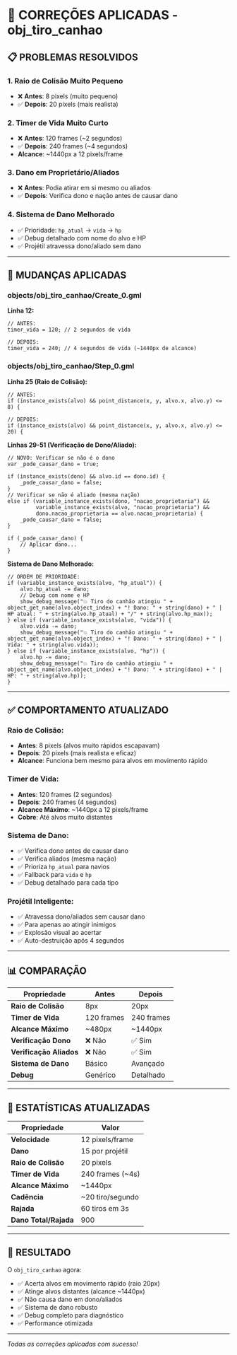 # 🔧 CORREÇÕES APLICADAS - obj_tiro_canhao

## 📋 **PROBLEMAS RESOLVIDOS**

### **1. Raio de Colisão Muito Pequeno**
- ❌ **Antes**: 8 pixels (muito pequeno)
- ✅ **Depois**: 20 pixels (mais realista)

### **2. Timer de Vida Muito Curto**
- ❌ **Antes**: 120 frames (~2 segundos)
- ✅ **Depois**: 240 frames (~4 segundos)
- **Alcance**: ~1440px a 12 pixels/frame

### **3. Dano em Proprietário/Aliados**
- ❌ **Antes**: Podia atirar em si mesmo ou aliados
- ✅ **Depois**: Verifica dono e nação antes de causar dano

### **4. Sistema de Dano Melhorado**
- ✅ Prioridade: `hp_atual` → `vida` → `hp`
- ✅ Debug detalhado com nome do alvo e HP
- ✅ Projétil atravessa dono/aliado sem dano

---

## 🔧 **MUDANÇAS APLICADAS**

### **objects/obj_tiro_canhao/Create_0.gml**

**Linha 12:**
```gml
// ANTES:
timer_vida = 120; // 2 segundos de vida

// DEPOIS:
timer_vida = 240; // 4 segundos de vida (~1440px de alcance)
```

### **objects/obj_tiro_canhao/Step_0.gml**

**Linha 25 (Raio de Colisão):**
```gml
// ANTES:
if (instance_exists(alvo) && point_distance(x, y, alvo.x, alvo.y) <= 8) {

// DEPOIS:
if (instance_exists(alvo) && point_distance(x, y, alvo.x, alvo.y) <= 20) {
```

**Linhas 29-51 (Verificação de Dono/Aliado):**
```gml
// NOVO: Verificar se não é o dono
var _pode_causar_dano = true;

if (instance_exists(dono) && alvo.id == dono.id) {
    _pode_causar_dano = false;
}
// Verificar se não é aliado (mesma nação)
else if (variable_instance_exists(dono, "nacao_proprietaria") && 
         variable_instance_exists(alvo, "nacao_proprietaria") &&
         dono.nacao_proprietaria == alvo.nacao_proprietaria) {
    _pode_causar_dano = false;
}

if (_pode_causar_dano) {
    // Aplicar dano...
}
```

**Sistema de Dano Melhorado:**
```gml
// ORDEM DE PRIORIDADE:
if (variable_instance_exists(alvo, "hp_atual")) {
    alvo.hp_atual -= dano;
    // Debug com nome e HP
    show_debug_message("💥 Tiro do canhão atingiu " + object_get_name(alvo.object_index) + "! Dano: " + string(dano) + " | HP atual: " + string(alvo.hp_atual) + "/" + string(alvo.hp_max));
} else if (variable_instance_exists(alvo, "vida")) {
    alvo.vida -= dano;
    show_debug_message("💥 Tiro do canhão atingiu " + object_get_name(alvo.object_index) + "! Dano: " + string(dano) + " | Vida: " + string(alvo.vida));
} else if (variable_instance_exists(alvo, "hp")) {
    alvo.hp -= dano;
    show_debug_message("💥 Tiro do canhão atingiu " + object_get_name(alvo.object_index) + "! Dano: " + string(dano) + " | HP: " + string(alvo.hp));
}
```

---

## ✅ **COMPORTAMENTO ATUALIZADO**

### **Raio de Colisão:**
- **Antes**: 8 pixels (alvos muito rápidos escapavam)
- **Depois**: 20 pixels (mais realista e eficaz)
- **Alcance**: Funciona bem mesmo para alvos em movimento rápido

### **Timer de Vida:**
- **Antes**: 120 frames (2 segundos)
- **Depois**: 240 frames (4 segundos)
- **Alcance Máximo**: ~1440px a 12 pixels/frame
- **Cobre**: Até alvos muito distantes

### **Sistema de Dano:**
- ✅ Verifica dono antes de causar dano
- ✅ Verifica aliados (mesma nação)
- ✅ Prioriza `hp_atual` para navios
- ✅ Fallback para `vida` e `hp`
- ✅ Debug detalhado para cada tipo

### **Projétil Inteligente:**
- ✅ Atravessa dono/aliados sem causar dano
- ✅ Para apenas ao atingir inimigos
- ✅ Explosão visual ao acertar
- ✅ Auto-destruição após 4 segundos

---

## 📊 **COMPARAÇÃO**

| Propriedade | Antes | Depois |
|------------|-------|--------|
| **Raio de Colisão** | 8px | 20px |
| **Timer de Vida** | 120 frames | 240 frames |
| **Alcance Máximo** | ~480px | ~1440px |
| **Verificação Dono** | ❌ Não | ✅ Sim |
| **Verificação Aliados** | ❌ Não | ✅ Sim |
| **Sistema de Dano** | Básico | Avançado |
| **Debug** | Genérico | Detalhado |

---

## 🎯 **ESTATÍSTICAS ATUALIZADAS**

| Propriedade | Valor |
|------------|-------|
| **Velocidade** | 12 pixels/frame |
| **Dano** | 15 por projétil |
| **Raio de Colisão** | 20 pixels |
| **Timer de Vida** | 240 frames (~4s) |
| **Alcance Máximo** | ~1440px |
| **Cadência** | ~20 tiro/segundo |
| **Rajada** | 60 tiros em 3s |
| **Dano Total/Rajada** | 900 |

---

## 🚀 **RESULTADO**

O `obj_tiro_canhao` agora:
- ✅ Acerta alvos em movimento rápido (raio 20px)
- ✅ Atinge alvos distantes (alcance ~1440px)
- ✅ Não causa dano em dono/aliados
- ✅ Sistema de dano robusto
- ✅ Debug completo para diagnóstico
- ✅ Performance otimizada

---

*Todas as correções aplicadas com sucesso!*

